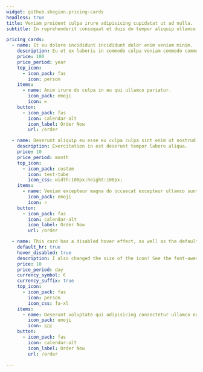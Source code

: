 ```yaml
---
widget: github.shoginn.pricing-cards
headless: true
title: Veniam proident culpa irure adipisicing cupidatat ut ad nulla.
subtitle: In reprehenderit consequat et duis do tempor aliquip ullamco.

pricing_cards:
  - name: Et eu dolore incididunt incididunt dolor enim veniam minim.
    description: Eu et ex laboris in commodo culpa veniam commodo commodo commodo dolore adipisicing.
    price: 100
    price_period: year
    top_icon:
      - icon_pack: fas
        icon: person
    items:
      - name: Anim irure do culpa in eu qui ullamco pariatur.
        icon_pack: emoji 
        icon: ∞
    button:
      - icon_pack: fas
        icon: calendar-alt
        icon_label: Order Now
        url: /order

  - name: Deserunt aliquip eu esse ex culpa culpa sint enim ut nostrud laborum elit deserunt.
    description: Exercitation in est deserunt tempor labore aliqua.
    price: 10
    price_period: month
    top_icon:
      - icon_pack: custom
        icon: test-tube
        icon_css: width:100px;height:100px;
    items:
      - name: Veniam excepteur magna do occaecat excepteur ullamco sunt ut officia.
        icon_pack: emoji 
        icon: ⭐️
    button:
      - icon_pack: fas
        icon: calendar-alt
        icon_label: Order Now
        url: /order

  - name: This card has a disabled hover effect, as well as the default horizontal rule!
    default_hr: true
    hover_disabled: true
    description: I also changed the size of the icon! See the font-awesome css ref
    price: 10
    price_period: day
    currency_symbol: €
    currency_suffix: true
    top_icon:
      - icon_pack: fas
        icon: person
        icon_css: fa-xl
    items:
      - name: Deserunt voluptate qui adipisicing consectetur ullamco ea anim commodo est consequat fugiat velit eiusmod eiusmod.
        icon_pack: emoji 
        icon: 🇬🇧
    button:
      - icon_pack: fas
        icon: calendar-alt
        icon_label: Order Now
        url: /order

---
```


